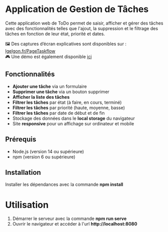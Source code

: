 # Application de Gestion de Tâches

Cette application web de ToDo permet de saisir, afficher et gérer des tâches avec des fonctionnalités telles que l'ajout, la suppression et le filtrage des tâches en fonction de leur état, priorité et dates.

🖼️ Des captures d’écran explicatives sont disponibles sur : [lgelgon.fr/PageTaskflow](https://lgelgon.fr/PageTaskflow) <br>
🎮 Une démo est également disponible [ici](https://lgelgon.fr/taskflow/)

## Fonctionnalités

- **Ajouter une tâche** via un formulaire
- **Supprimer une tâche** via un bouton supprimer
- **Afficher la liste des tâches**
- **Filtrer les tâches** par état (à faire, en cours, terminé)
- **Filtrer les tâches** par priorité (haute, moyenne, basse)
- **Filtrer les tâches** par date de début et de fin
- Stockage des données dans le **local storage** du navigateur
- Site **responsive** pour un affichage sur ordinateur et mobile

## Prérequis

- Node.js (version 14 ou supérieure)
- npm (version 6 ou supérieure)

## Installation

Installer les dépendances avec la commande **npm install**

# Utilisation

1. Démarrer le serveur avec la commande **npm run serve**
2. Ouvrir le navigateur et accéder à l'url **http://localhost:8080**



